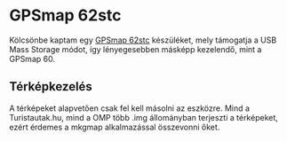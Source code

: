 # GPSmap 62stc

Kölcsönbe kaptam egy [GPSmap 62stc](https://buy.garmin.com/en-HU/easterneurope/prod89557.html) 
készüléket, mely támogatja a USB Mass Storage módot, így lényegesebben
másképp kezelendő, mint a GPSmap 60.

## Térképkezelés

A térképeket alapvetően csak fel kell másolni az eszközre. Mind a Turistautak.hu, mind a OMP
több .img állományban terjeszti a térképeket, ezért érdemes a mkgmap alkalmazással összevonni őket.


